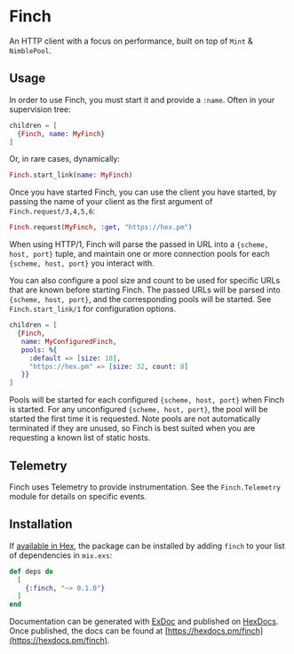 # Finch

<!-- MDOC !-->

An HTTP client with a focus on performance, built on top of `Mint` & `NimblePool`.

## Usage

In order to use Finch, you must start it and provide a `:name`. Often in your
supervision tree:

```elixir
children = [
  {Finch, name: MyFinch}
]
```

Or, in rare cases, dynamically:

```elixir
Finch.start_link(name: MyFinch)
```

Once you have started Finch, you can use the client you have started,
by passing the name of your client as the first argument of `Finch.request/3,4,5,6`:

```elixir
Finch.request(MyFinch, :get, "https://hex.pm")
```

When using HTTP/1, Finch will parse the passed in URL into a `{scheme, host, port}`
tuple, and maintain one or more connection pools for each `{scheme, host, port}` you
interact with.

You can also configure a pool size and count to be used for specific URLs that are
known before starting Finch. The passed URLs will be parsed into `{scheme, host, port}`,
and the corresponding pools will be started. See `Finch.start_link/1` for configuration
options.

```elixir
children = [
  {Finch,
   name: MyConfiguredFinch,
   pools: %{
     :default => [size: 10],
     "https://hex.pm" => [size: 32, count: 8]
   }}
]
```

Pools will be started for each configured `{scheme, host, port}` when Finch is started.
For any unconfigured `{scheme, host, port}`, the pool will be started the first time
it is requested. Note pools are not automatically terminated if they are unused, so
Finch is best suited when you are requesting a known list of static hosts.

## Telemetry

Finch uses Telemetry to provide instrumentation. See the `Finch.Telemetry`
module for details on specific events.

<!-- MDOC !-->

## Installation

If [available in Hex](https://hex.pm/docs/publish), the package can be installed
by adding `finch` to your list of dependencies in `mix.exs`:

```elixir
def deps do
  [
    {:finch, "~> 0.1.0"}
  ]
end
```

Documentation can be generated with [ExDoc](https://github.com/elixir-lang/ex_doc)
and published on [HexDocs](https://hexdocs.pm). Once published, the docs can
be found at [https://hexdocs.pm/finch](https://hexdocs.pm/finch).
